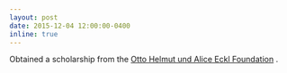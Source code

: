 ```yaml
---
layout: post
date: 2015-12-04 12:00:00-0400
inline: true
---
```


Obtained a scholarship from the <a href='https://stiftungen.bayern.de/stiftung/1841;jsessionid=CFFD5D5FA28195A718BBBA4E5D2743AA'>Otto Helmut und Alice Eckl Foundation</a> .
